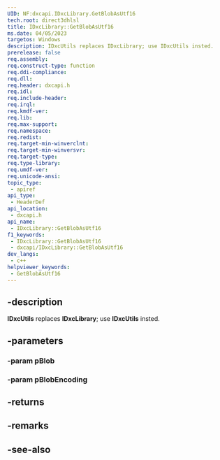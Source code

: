 ```yaml
---
UID: NF:dxcapi.IDxcLibrary.GetBlobAsUtf16
tech.root: direct3dhlsl
title: IDxcLibrary::GetBlobAsUtf16
ms.date: 04/05/2023
targetos: Windows
description: IDxcUtils replaces IDxcLibrary; use IDxcUtils insted.
prerelease: false
req.assembly: 
req.construct-type: function
req.ddi-compliance: 
req.dll: 
req.header: dxcapi.h
req.idl: 
req.include-header: 
req.irql: 
req.kmdf-ver: 
req.lib: 
req.max-support: 
req.namespace: 
req.redist: 
req.target-min-winverclnt: 
req.target-min-winversvr: 
req.target-type: 
req.type-library: 
req.umdf-ver: 
req.unicode-ansi: 
topic_type:
 - apiref
api_type:
 - HeaderDef
api_location:
 - dxcapi.h
api_name:
 - IDxcLibrary::GetBlobAsUtf16
f1_keywords:
 - IDxcLibrary::GetBlobAsUtf16
 - dxcapi/IDxcLibrary::GetBlobAsUtf16
dev_langs:
 - c++
helpviewer_keywords:
 - GetBlobAsUtf16
---
```


## -description

**IDxcUtils** replaces **IDxcLibrary**; use **IDxcUtils** insted.

## -parameters

### -param pBlob

### -param pBlobEncoding

## -returns

## -remarks

## -see-also
